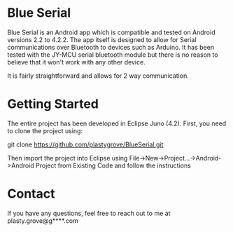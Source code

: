 Blue Serial
===========

Blue Serial is an Android app which is compatible and tested on Android versions 2.2 to 4.2.2. The app itself is designed to allow for Serial communications over Bluetooth to devices such as Arduino. It has been tested with the JY-MCU serial bluetooth module but there is no reason to believe that it won't work with any other device.

It is fairly straightforward and allows for 2 way communication.

Getting Started
===============

The entire project has been developed in Eclipse Juno (4.2). First, you need to clone the project using:

git clone https://github.com/plastygrove/BlueSerial.git

Then import the project into Eclipse using File->New->Project...->Android->Android Project from Existing Code and follow the instructions

Contact
=======

If you have any questions, feel free to reach out to me at plasty.grove@g****.com
